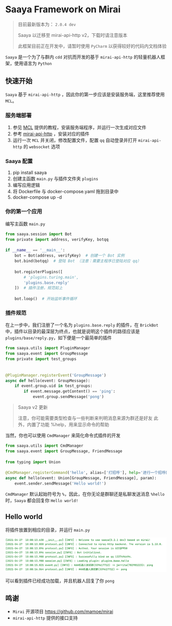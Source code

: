 # Saaya Framework on Mirai

> 目前最新版本为： `2.0.4 dev`
> 
> Saaya 以迁移至 mirai-api-http v2，下载时请注意版本
> 
> 此框架目前正在开发中，请暂时使用 `PyCharm` 以获得较好的代码内文档体验

`Saaya`  是一个为了与群内 `cdd` 对抗而开发的基于 `mirai-api-http` 的轻量机器人框架，使用语言为 `Python`


## 快速开始

`Saaya` 基于 `mirai-api-http` ，因此你的第一步应该是安装服务端，这里推荐使用 `MCL`。



### 服务端部署

1. 参见 [MCL](https://github.com/iTXTech/mirai-console-loader) 提供的教程，安装服务端程序，并运行一次生成对应文件
2. 参考 [mirai-api-http](https://github.com/project-mirai/mirai-api-http) ，安装对应的插件
3. 运行一次 `MCL` 并关闭，修改配置文件，配置 `qq` 自动登录并打开 `mirai-api-http` 的 `websocket` 选项

### Saaya 配置
1. pip install saaya
2. 创建主函数 `main.py` 与插件文件夹 `plugins`
3. 编写应用逻辑
4. 将 Dockerfile 与 docker-compose.yaml 拖到目录中
5. docker-compose up -d

### 你的第一个应用

编写主函数 `main.py`

```python
from saaya.session import Bot
from private import address, verifyKey, botqq

if __name__ == '__main__':
    bot = Bot(address, verifyKey)  # 创建一个 Bot 实例
    bot.bind(botqq)  # 登陆 Bot （注意：需要主程序已登陆对应 qq）

    bot.registerPlugins([
        # 'plugins.turing.main',
        'plugins.base.reply'
    ])  # 插件注册，规范如上

    bot.loop()  # 开始监听事件循环
```



### 插件规范

在上一步中，我们注册了一个名为 `plugins.base.reply` 的插件，在 `BrickBot` 中，插件以目录的最深层为终点，也就是说明这个插件的路径应该是 `plugins/base/reply.py`，如下便是一个最简单的插件

```python
from saaya.utils import PluginManager
from saaya.event import GroupMessage
from private import test_groups


@PluginManager.registerEvent('GroupMessage')
async def hello(event: GroupMessage):
    if event.group.uid in test_groups:
        if event.message.getContent() == 'ping':
            event.group.sendMessage('pong')
```

> Saaya v2 更新
> 
> 注意，你可能需要类型检查与一些判断来判明消息来源为群还是好友
> 此外，内置了功能 %help，用来显示命令的帮助
> 
当然，你也可以使用 `CmdManager` 来简化命令式插件的开发
```python
from saaya.utils import CmdManager
from saaya.event import GroupMessage, FriendMessage

from typing import Union

@CmdManager.registerCommand('hello', alias=['打招呼'], help='进行一个招呼的打')
async def hello(event: Union[GroupMessage, FriendMessage], param):
    event.sender.sendMessage('Hello world!')
```

`CmdManager` 默认起始符号为 `%`，因此，在你无论是群聊还是私聊发送消息 `%hello` 时，`Saaya` 都会回复你 `Hello world!`


## Hello world

将插件放置到相应的目录，并运行 `main.py` 

![img.png](img.png)

可以看到插件已经成功加载，并且机器人回复了你 `pong`



## 鸣谢

- `Mirai` 开源项目 https://github.com/mamoe/mirai
- `mirai-api-http` 提供的接口支持

